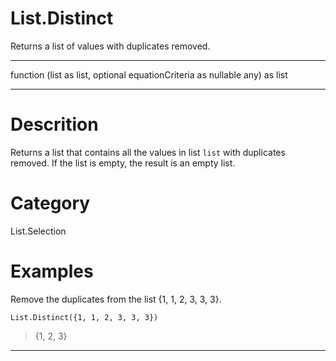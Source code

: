 ﻿# List.Distinct
Returns a list of values with duplicates removed.
***
function (list as list, optional equationCriteria as nullable any) as list
***
# Descrition 
Returns a list that contains all the values in list <code>list</code> with duplicates removed. If the list is empty, the result is an empty list.
# Category 
List.Selection
# Examples 
Remove the duplicates from the list {1, 1, 2, 3, 3, 3}.
```
List.Distinct({1, 1, 2, 3, 3, 3})
```
> {1, 2, 3}
***
